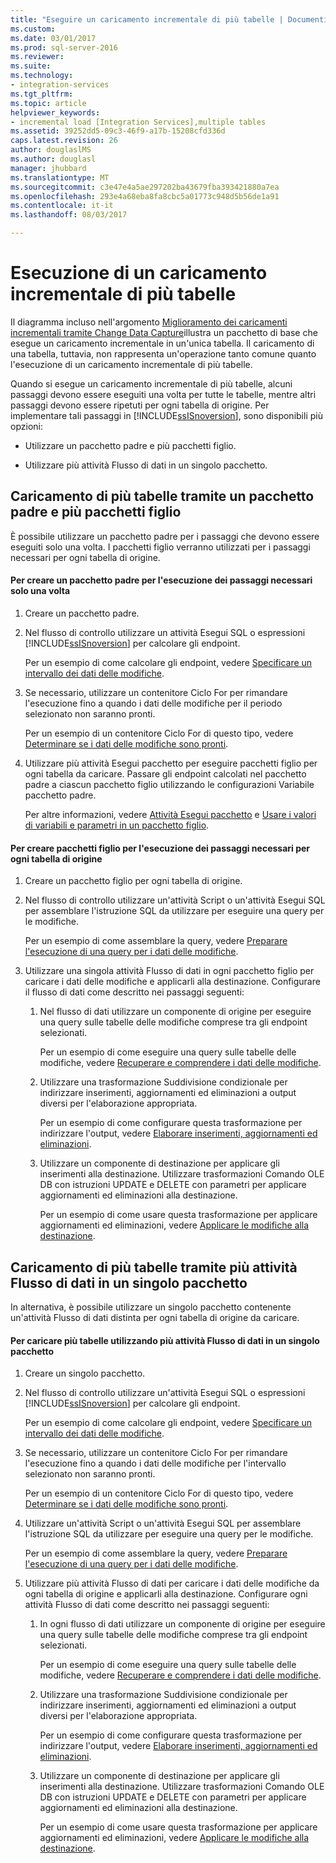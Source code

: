 ```yaml
---
title: "Eseguire un caricamento incrementale di più tabelle | Documenti Microsoft"
ms.custom: 
ms.date: 03/01/2017
ms.prod: sql-server-2016
ms.reviewer: 
ms.suite: 
ms.technology:
- integration-services
ms.tgt_pltfrm: 
ms.topic: article
helpviewer_keywords:
- incremental load [Integration Services],multiple tables
ms.assetid: 39252dd5-09c3-46f9-a17b-15208cfd336d
caps.latest.revision: 26
author: douglaslMS
ms.author: douglasl
manager: jhubbard
ms.translationtype: MT
ms.sourcegitcommit: c3e47e4a5ae297202ba43679fba393421880a7ea
ms.openlocfilehash: 293e4a68eba8fa8cbc5a01773c948d5b56de1a91
ms.contentlocale: it-it
ms.lasthandoff: 08/03/2017

---
```

# <a name="perform-an-incremental-load-of-multiple-tables"></a>Esecuzione di un caricamento incrementale di più tabelle
  Il diagramma incluso nell'argomento [Miglioramento dei caricamenti incrementali tramite Change Data Capture](../../integration-services/change-data-capture/change-data-capture-ssis.md)illustra un pacchetto di base che esegue un caricamento incrementale in un'unica tabella. Il caricamento di una tabella, tuttavia, non rappresenta un'operazione tanto comune quanto l'esecuzione di un caricamento incrementale di più tabelle.  
  
 Quando si esegue un caricamento incrementale di più tabelle, alcuni passaggi devono essere eseguiti una volta per tutte le tabelle, mentre altri passaggi devono essere ripetuti per ogni tabella di origine. Per implementare tali passaggi in [!INCLUDE[ssISnoversion](../../includes/ssisnoversion-md.md)], sono disponibili più opzioni:  
  
-   Utilizzare un pacchetto padre e più pacchetti figlio.  
  
-   Utilizzare più attività Flusso di dati in un singolo pacchetto.  
  
## <a name="loading-multiple-tables-by-using-a-parent-package-and-multiple-child-packages"></a>Caricamento di più tabelle tramite un pacchetto padre e più pacchetti figlio  
 È possibile utilizzare un pacchetto padre per i passaggi che devono essere eseguiti solo una volta. I pacchetti figlio verranno utilizzati per i passaggi necessari per ogni tabella di origine.  
  
#### <a name="to-create-a-parent-package-that-performs-those-steps-that-only-have-to-be-done-once"></a>Per creare un pacchetto padre per l'esecuzione dei passaggi necessari solo una volta  
  
1.  Creare un pacchetto padre.  
  
2.  Nel flusso di controllo utilizzare un attività Esegui SQL o espressioni [!INCLUDE[ssISnoversion](../../includes/ssisnoversion-md.md)] per calcolare gli endpoint.  
  
     Per un esempio di come calcolare gli endpoint, vedere [Specificare un intervallo dei dati delle modifiche](../../integration-services/change-data-capture/specify-an-interval-of-change-data.md).  
  
3.  Se necessario, utilizzare un contenitore Ciclo For per rimandare l'esecuzione fino a quando i dati delle modifiche per il periodo selezionato non saranno pronti.  
  
     Per un esempio di un contenitore Ciclo For di questo tipo, vedere [Determinare se i dati delle modifiche sono pronti](../../integration-services/change-data-capture/determine-whether-the-change-data-is-ready.md).  
  
4.  Utilizzare più attività Esegui pacchetto per eseguire pacchetti figlio per ogni tabella da caricare. Passare gli endpoint calcolati nel pacchetto padre a ciascun pacchetto figlio utilizzando le configurazioni Variabile pacchetto padre.  
  
     Per altre informazioni, vedere [Attività Esegui pacchetto](../../integration-services/control-flow/execute-package-task.md) e [Usare i valori di variabili e parametri in un pacchetto figlio](../../integration-services/packages/legacy-package-deployment-ssis.md#child).  
  
#### <a name="to-create-child-packages-to-perform-those-steps-that-have-to-be-done-for-each-source-table"></a>Per creare pacchetti figlio per l'esecuzione dei passaggi necessari per ogni tabella di origine  
  
1.  Creare un pacchetto figlio per ogni tabella di origine.  
  
2.  Nel flusso di controllo utilizzare un'attività Script o un'attività Esegui SQL per assemblare l'istruzione SQL da utilizzare per eseguire una query per le modifiche.  
  
     Per un esempio di come assemblare la query, vedere [Preparare l'esecuzione di una query per i dati delle modifiche](../../integration-services/change-data-capture/prepare-to-query-for-the-change-data.md).  
  
3.  Utilizzare una singola attività Flusso di dati in ogni pacchetto figlio per caricare i dati delle modifiche e applicarli alla destinazione. Configurare il flusso di dati come descritto nei passaggi seguenti:  
  
    1.  Nel flusso di dati utilizzare un componente di origine per eseguire una query sulle tabelle delle modifiche comprese tra gli endpoint selezionati.  
  
         Per un esempio di come eseguire una query sulle tabelle delle modifiche, vedere [Recuperare e comprendere i dati delle modifiche](../../integration-services/change-data-capture/retrieve-and-understand-the-change-data.md).  
  
    2.  Utilizzare una trasformazione Suddivisione condizionale per indirizzare inserimenti, aggiornamenti ed eliminazioni a output diversi per l'elaborazione appropriata.  
  
         Per un esempio di come configurare questa trasformazione per indirizzare l'output, vedere [Elaborare inserimenti, aggiornamenti ed eliminazioni](../../integration-services/change-data-capture/process-inserts-updates-and-deletes.md).  
  
    3.  Utilizzare un componente di destinazione per applicare gli inserimenti alla destinazione. Utilizzare trasformazioni Comando OLE DB con istruzioni UPDATE e DELETE con parametri per applicare aggiornamenti ed eliminazioni alla destinazione.  
  
         Per un esempio di come usare questa trasformazione per applicare aggiornamenti ed eliminazioni, vedere [Applicare le modifiche alla destinazione](../../integration-services/change-data-capture/apply-the-changes-to-the-destination.md).  
  
## <a name="loading-multiple-tables-by-using-multiple-data-flow-tasks-in-a-single-package"></a>Caricamento di più tabelle tramite più attività Flusso di dati in un singolo pacchetto  
 In alternativa, è possibile utilizzare un singolo pacchetto contenente un'attività Flusso di dati distinta per ogni tabella di origine da caricare.  
  
#### <a name="to-load-multiple-tables-by-using-multiple-data-flow-tasks-in-a-single-package"></a>Per caricare più tabelle utilizzando più attività Flusso di dati in un singolo pacchetto  
  
1.  Creare un singolo pacchetto.  
  
2.  Nel flusso di controllo utilizzare un'attività Esegui SQL o espressioni [!INCLUDE[ssISnoversion](../../includes/ssisnoversion-md.md)] per calcolare gli endpoint.  
  
     Per un esempio di come calcolare gli endpoint, vedere [Specificare un intervallo dei dati delle modifiche](../../integration-services/change-data-capture/specify-an-interval-of-change-data.md).  
  
3.  Se necessario, utilizzare un contenitore Ciclo For per rimandare l'esecuzione fino a quando i dati delle modifiche per l'intervallo selezionato non saranno pronti.  
  
     Per un esempio di un contenitore Ciclo For di questo tipo, vedere [Determinare se i dati delle modifiche sono pronti](../../integration-services/change-data-capture/determine-whether-the-change-data-is-ready.md).  
  
4.  Utilizzare un'attività Script o un'attività Esegui SQL per assemblare l'istruzione SQL da utilizzare per eseguire una query per le modifiche.  
  
     Per un esempio di come assemblare la query, vedere [Preparare l'esecuzione di una query per i dati delle modifiche](../../integration-services/change-data-capture/prepare-to-query-for-the-change-data.md).  
  
5.  Utilizzare più attività Flusso di dati per caricare i dati delle modifiche da ogni tabella di origine e applicarli alla destinazione. Configurare ogni attività Flusso di dati come descritto nei passaggi seguenti:  
  
    1.  In ogni flusso di dati utilizzare un componente di origine per eseguire una query sulle tabelle delle modifiche comprese tra gli endpoint selezionati.  
  
         Per un esempio di come eseguire una query sulle tabelle delle modifiche, vedere [Recuperare e comprendere i dati delle modifiche](../../integration-services/change-data-capture/retrieve-and-understand-the-change-data.md).  
  
    2.  Utilizzare una trasformazione Suddivisione condizionale per indirizzare inserimenti, aggiornamenti ed eliminazioni a output diversi per l'elaborazione appropriata.  
  
         Per un esempio di come configurare questa trasformazione per indirizzare l'output, vedere [Elaborare inserimenti, aggiornamenti ed eliminazioni](../../integration-services/change-data-capture/process-inserts-updates-and-deletes.md).  
  
    3.  Utilizzare un componente di destinazione per applicare gli inserimenti alla destinazione. Utilizzare trasformazioni Comando OLE DB con istruzioni UPDATE e DELETE con parametri per applicare aggiornamenti ed eliminazioni alla destinazione.  
  
         Per un esempio di come usare questa trasformazione per applicare aggiornamenti ed eliminazioni, vedere [Applicare le modifiche alla destinazione](../../integration-services/change-data-capture/apply-the-changes-to-the-destination.md).  
  
  
